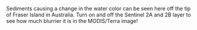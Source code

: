 Sediments causing a change in the water color can be seen here off the tip of Fraser Island in Australia. Turn on and off the Sentinel 2A and 2B layer to see how much blurrier it is in the MODIS/Terra image!